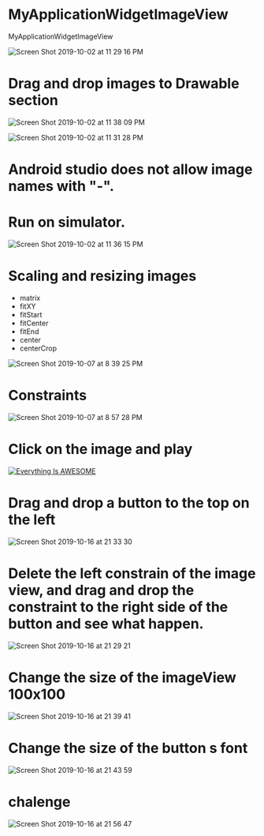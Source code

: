 # MyApplicationWidgetImageView
MyApplicationWidgetImageView

![Screen Shot 2019-10-02 at 11 29 16 PM](https://user-images.githubusercontent.com/24994818/66099432-7beeff80-e56c-11e9-8363-082a5e988f0e.png)

# Drag and drop images to Drawable section

![Screen Shot 2019-10-02 at 11 38 09 PM](https://user-images.githubusercontent.com/24994818/66099778-be650c00-e56d-11e9-8471-8bb8f2922347.png)

![Screen Shot 2019-10-02 at 11 31 28 PM](https://user-images.githubusercontent.com/24994818/66099512-c83a3f80-e56c-11e9-822e-64080bc793e5.png)

# Android studio does not allow image names with "-".


# Run on simulator.

![Screen Shot 2019-10-02 at 11 36 15 PM](https://user-images.githubusercontent.com/24994818/66099692-7a720700-e56d-11e9-85d6-7dfb46b1506d.png)

# Scaling and resizing images

- matrix
- fitXY
- fitStart
- fitCenter
- fitEnd
- center
- centerCrop

![Screen Shot 2019-10-07 at 8 39 25 PM](https://user-images.githubusercontent.com/24994818/66360961-92b59d80-e942-11e9-8cc3-3c279c9f5526.png)

# Constraints

![Screen Shot 2019-10-07 at 8 57 28 PM](https://user-images.githubusercontent.com/24994818/66361638-22f4e200-e945-11e9-9499-224a03413639.png)

# Click on the image and play

[![Everything Is AWESOME](https://user-images.githubusercontent.com/24994818/66361638-22f4e200-e945-11e9-9499-224a03413639.png)](https://www.youtube.com/watch?v=H_hOKf05Mb8 "Everything Is AWESOME")

# Drag and drop a button to the top on the left

![Screen Shot 2019-10-16 at 21 33 30](https://user-images.githubusercontent.com/24994818/66973135-9f31a880-f05c-11e9-86b6-5e7381c7a115.png)

# Delete the left constrain of the image view, and drag and drop the constraint to the right side of the button and see what happen.

![Screen Shot 2019-10-16 at 21 29 21](https://user-images.githubusercontent.com/24994818/66972977-0bf87300-f05c-11e9-9a93-004ec8c33e5d.png)

# Change the size of the imageView 100x100

![Screen Shot 2019-10-16 at 21 39 41](https://user-images.githubusercontent.com/24994818/66973390-807fe180-f05d-11e9-9214-95c8917ebcdc.png)

# Change the size of the button s font

![Screen Shot 2019-10-16 at 21 43 59](https://user-images.githubusercontent.com/24994818/66973607-1287ea00-f05e-11e9-9eef-58991b7f4285.png)

# chalenge

![Screen Shot 2019-10-16 at 21 56 47](https://user-images.githubusercontent.com/24994818/66974193-fbe29280-f05f-11e9-855d-9cf683e1be75.png)
